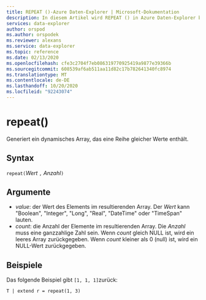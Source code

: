 ```yaml
---
title: REPEAT ()-Azure Daten-Explorer | Microsoft-Dokumentation
description: In diesem Artikel wird REPEAT () in Azure Daten-Explorer beschrieben.
services: data-explorer
author: orspod
ms.author: orspodek
ms.reviewer: alexans
ms.service: data-explorer
ms.topic: reference
ms.date: 02/13/2020
ms.openlocfilehash: cfe3c2704f7eb086319770925419a9877e39366b
ms.sourcegitcommit: 608539af6ab511aa11d82c17b782641340fc8974
ms.translationtype: MT
ms.contentlocale: de-DE
ms.lasthandoff: 10/20/2020
ms.locfileid: "92243074"
---
```

# <a name="repeat"></a>repeat()

Generiert ein dynamisches Array, das eine Reihe gleicher Werte enthält.

## <a name="syntax"></a>Syntax

`repeat(`*Wert* `,` *Anzahl*`)` 

## <a name="arguments"></a>Argumente

* *value*: der Wert des Elements im resultierenden Array. Der *Wert* kann "Boolean", "Integer", "Long", "Real", "DateTime" oder "TimeSpan" lauten.   
* *count*: die Anzahl der Elemente im resultierenden Array. Die *Anzahl* muss eine ganzzahlige Zahl sein.
Wenn *count* gleich NULL ist, wird ein leeres Array zurückgegeben.
Wenn *count* kleiner als 0 (null) ist, wird ein NULL-Wert zurückgegeben. 

## <a name="examples"></a>Beispiele

Das folgende Beispiel gibt `[1, 1, 1]`zurück:

```kusto
T | extend r = repeat(1, 3)
```